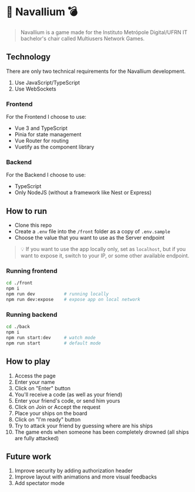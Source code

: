 # 🚢 Navallium 💣

> Navallium is a game made for the Instituto Metrópole Digital/UFRN IT bachelor's chair called Multiusers Network Games.

## Technology

There are only two technical requirements for the Navallium development.

1. Use JavaScript/TypeScript
2. Use WebSockets

### Frontend

For the Frontend I choose to use:
- Vue 3 and TypeScript
- Pinia for state management
- Vue Router for routing
- Vuetify as the component library

### Backend

For the Backend I choose to use:

- TypeScript
- Only NodeJS (without a framework like Nest or Express)

## How to run

- Clone this repo
- Create a `.env` file into the `/front` folder as a copy of `.env.sample`
- Choose the value that you want to use as the Server endpoint

> 💡 If you want to use the app locally only, set as `localhost`, but if you want to expose it, switch to your IP, or some other available endpoint.

### Running frontend

```bash
cd ./front
npm i
npm run dev           # running locally
npm run dev:expose    # expose app on local network
```

### Running backend

```bash
cd ./back
npm i
npm run start:dev     # watch mode
npm run start         # default mode
```

## How to play

1. Access the page
2. Enter your name
3. Click on "Enter" button
4. You'll receive a code (as well as your friend)
5. Enter your friend's code, or send him yours
6. Click on Join or Accept the request
7. Place your ships on the board
8. Click on "I'm ready" button
9. Try to attack your friend by guessing where are his ships
10. The game ends when someone has been completely drowned (all ships are fully attacked)

## Future work

1. Improve security by adding authorization header
2. Improve layout with animations and more visual feedbacks
3. Add spectator mode

